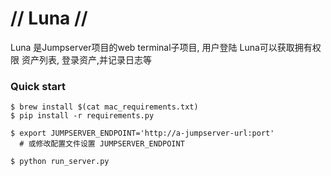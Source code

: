 #           // Luna //

Luna 是Jumpserver项目的web terminal子项目, 用户登陆 Luna可以获取拥有权限
资产列表, 登录资产,并记录日志等

### Quick start

```
$ brew install $(cat mac_requirements.txt)
$ pip install -r requirements.py

$ export JUMPSERVER_ENDPOINT='http://a-jumpserver-url:port'
  # 或修改配置文件设置 JUMPSERVER_ENDPOINT 
  
$ python run_server.py
```
